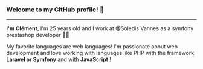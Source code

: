 ### Welcome to my GitHub profile! 👋

---

**I'm Clément**, I'm 25 years old and I work at @Soledis Vannes as a symfony prestashop developer 👨‍🎓

My favorite languages are web languages! I'm passionate about web development and love working with languages like PHP with the framework **Laravel or Symfony** and with **JavaScript** !
